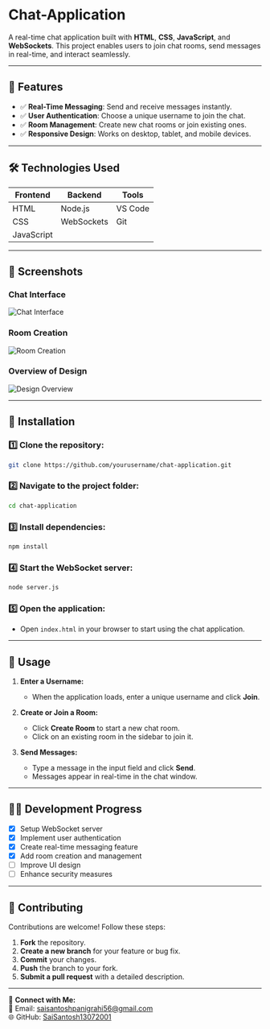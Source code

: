 # Chat-Application

A real-time chat application built with **HTML**, **CSS**, **JavaScript**, and **WebSockets**. This project enables users to join chat rooms, send messages in real-time, and interact seamlessly.

---

## 📌 Features

- ✅ **Real-Time Messaging**: Send and receive messages instantly.
- ✅ **User Authentication**: Choose a unique username to join the chat.
- ✅ **Room Management**: Create new chat rooms or join existing ones.
- ✅ **Responsive Design**: Works on desktop, tablet, and mobile devices.

---

## 🛠️ Technologies Used

| **Frontend**  | **Backend** | **Tools**  |
|--------------|------------|------------|
| HTML        | Node.js    | VS Code    |
| CSS         | WebSockets | Git        |
| JavaScript  |            |            |

---

## 📸 Screenshots

### Chat Interface
![Chat Interface](https://github.com/user-attachments/assets/46f455d4-58c1-4553-9dcc-8a0c72bb7126)

### Room Creation
![Room Creation](https://github.com/user-attachments/assets/a5222ea9-f747-48c7-b992-06dc15f67ef8)

### Overview of Design
![Design Overview](https://github.com/user-attachments/assets/d99f135d-a8a5-400b-8ebc-10139f6273ad)

---

## 🚀 Installation

### 1️⃣ Clone the repository:
```bash
git clone https://github.com/yourusername/chat-application.git
```

### 2️⃣ Navigate to the project folder:
```bash
cd chat-application
```

### 3️⃣ Install dependencies:
```bash
npm install
```

### 4️⃣ Start the WebSocket server:
```bash
node server.js
```

### 5️⃣ Open the application:
- Open `index.html` in your browser to start using the chat application.

---

## 🎯 Usage

1. **Enter a Username:**
   - When the application loads, enter a unique username and click **Join**.

2. **Create or Join a Room:**
   - Click **Create Room** to start a new chat room.
   - Click on an existing room in the sidebar to join it.

3. **Send Messages:**
   - Type a message in the input field and click **Send**.
   - Messages appear in real-time in the chat window.

---

## 👩‍💻 Development Progress

- [x] Setup WebSocket server
- [x] Implement user authentication
- [x] Create real-time messaging feature
- [x] Add room creation and management
- [ ] Improve UI design
- [ ] Enhance security measures

---

## 🤝 Contributing

Contributions are welcome! Follow these steps:

1. **Fork** the repository.
2. **Create a new branch** for your feature or bug fix.
3. **Commit** your changes.
4. **Push** the branch to your fork.
5. **Submit a pull request** with a detailed description.

---

🔗 **Connect with Me:**  
📧 Email: [saisantoshpanigrahi56@gmail.com](mailto:saisantoshpanigrahi56@gmail.com)  
🌐 GitHub: [SaiSantosh13072001](https://github.com/SaiSantosh13072001)

